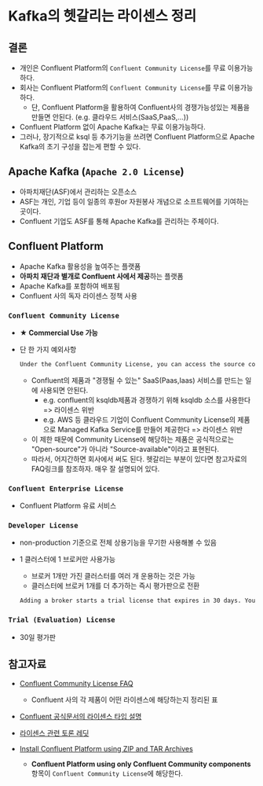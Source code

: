 # Kafka의 헷갈리는 라이센스 정리

## 결론

- 개인은 Confluent Platform의 `Confluent Community License`를 무료 이용가능하다.
- 회사는 Confluent Platform의 `Confluent Community License`를 무료 이용가능하다.
  - 단, Confluent Platform을 활용하여 Confluent사의 경쟁가능성있는 제품을 만들면 안된다. (e.g. 클라우드 서비스(SaaS,PaaS,...))
- Confluent Platform 없이 Apache Kafka는 무료 이용가능하다.
- 그러나, 장기적으로 ksql 등 추가기능을 쓰려면 Confluent Platform으로 Apache Kafka의 초기 구성을 잡는게 편할 수 있다.

## Apache Kafka (`Apache 2.0 License`)

- 아파치재단(ASF)에서 관리하는 오픈소스
- ASF는 개인, 기업 등이 일종의 후원or 자원봉사 개념으로 소프트웨어를 기여하는 곳이다.
- Confluent 기업도 ASF를 통해 Apache Kafka를 관리하는 주체이다.

## Confluent Platform

- Apache Kafka 활용성을 높여주는 플랫폼
- **아파치 재단과 별개로 Confluent 사에서 제공**하는 플랫폼
- Apache Kafka를 포함하여 배포됨
- Confluent 사의 독자 라이센스 정책 사용

### `Confluent Community License`

- **★ Commercial Use 가능**
- 단 한 가지 예외사항

  ```txt
  Under the Confluent Community License, you can access the source code and modify or redistribute it; there is only one thing you cannot do, and that is use it to make a competing SaaS offering
  ```

  - Confluent의 제품과 "경쟁될 수 있는" SaaS(Paas,Iaas) 서비스를 만드는 일에 사용되면 안된다.
    - e.g. confluent의 ksqldb제품과 경쟁하기 위해 ksqldb 소스를 사용한다 => 라이센스 위반
    - e.g. AWS 등 클라우드 기업이 Confluent Community License의 제품으로 Managed Kafka Service를 만들어 제공한다 => 라이센스 위반
  - 이 제한 때문에 Community License에 해당하는 제품은 공식적으로는 "Open-source"가 아니라 "Source-available"이라고 표현된다.
  - 따라서, 어지간하면 회사에서 써도 된다. 헷갈리는 부분이 있다면 참고자료의 FAQ링크를 참조하자. 매우 잘 설명되어 있다.

### `Confluent Enterprise License`

- Confluent Platform 유료 서비스

### `Developer License`

- non-production 기준으로 전체 상용기능을 무기한 사용해볼 수 있음
- 1 클러스터에 1 브로커만 사용가능
  - 브로커 1개만 가진 클러스터를 여러 개 운용하는 것은 가능
  - 클러스터에 브로커 1개를 더 추가하는 즉시 평가판으로 전환

  ```txt
  Adding a broker starts a trial license that expires in 30 days. You cannot revert from a trial back to a developer license.
  ```
  
### `Trial (Evaluation) License`

- 30일 평가판

## 참고자료

- [Confluent Community License FAQ](https://www.confluent.io/confluent-community-license-faq/)
  - Confluent 사의 각 제품이 어떤 라이센스에 해당하는지 정리된 표

- [Confluent 공식문서의 라이센스 타입 설명](https://docs.confluent.io/platform/current/installation/license.html#license-types)

- [라이센스 관련 토론 레딧](https://www.reddit.com/r/apachekafka/comments/u35gxe/licensing_kafka/)

- [Install Confluent Platform using ZIP and TAR Archives](https://docs.confluent.io/platform/current/installation/installing_cp/zip-tar.html#configure-cp)
  - **Confluent Platform using only Confluent Community components** 항목이 `Confluent Community License`에 해당한다.

